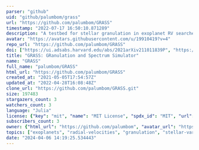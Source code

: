 ```yaml
---
parser: "github"
uid: "github/palumbom/grass"
url: "https://github.com/palumbom/GRASS"
timestamp: "2022-07-17 16:50:10.871289"
description: "A testbed for stellar granulation in exoplanet RV searches. "
avatar: "https://avatars.githubusercontent.com/u/19910419?v=4"
repo_url: "https://github.com/palumbom/GRASS"
doi: ["https://ui.adsabs.harvard.edu/abs/2021arXiv211011839P", "https://ui.adsabs.harvard.edu/abs/2021ascl.soft10011P/abstract"]
title: "GRASS: GRanulation and Spectrum Simulator"
name: "GRASS"
full_name: "palumbom/GRASS"
html_url: "https://github.com/palumbom/GRASS"
created_at: "2021-05-05T17:54:57Z"
updated_at: "2022-04-28T16:08:48Z"
clone_url: "https://github.com/palumbom/GRASS.git"
size: 197483
stargazers_count: 3
watchers_count: 3
language: "Julia"
license: {"key": "mit", "name": "MIT License", "spdx_id": "MIT", "url": "https://api.github.com/licenses/mit", "node_id": "MDc6TGljZW5zZTEz"}
subscribers_count: 3
owner: {"html_url": "https://github.com/palumbom", "avatar_url": "https://avatars.githubusercontent.com/u/19910419?v=4", "login": "palumbom", "type": "User"}
topics: ["exoplanets", "radial-velocities", "granulation", "stellar-variability", "astronomy-software"]
date: "2024-04-06 14:19:25.534443"
---
```

